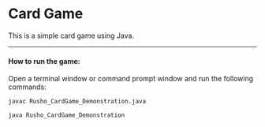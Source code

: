 # Card Game

This is a simple card game using Java.

---

#### How to run the game:

Open a terminal window or command prompt window and run the following commands:

 `javac Rusho_CardGame_Demonstration.java`

 `java Rusho_CardGame_Demonstration`

